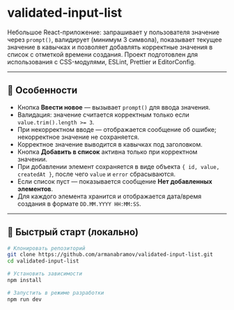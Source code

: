 # validated-input-list

Небольшое React-приложение: запрашивает у пользователя значение через `prompt()`, валидирует (минимум 3 символа), показывает текущее значение в кавычках и позволяет добавлять корректные значения в список с отметкой времени создания. Проект подготовлен для использования с CSS-модулями, ESLint, Prettier и EditorConfig.

---

## 📌 Особенности
- Кнопка **Ввести новое** — вызывает `prompt()` для ввода значения.  
- Валидация: значение считается корректным только если `value.trim().length >= 3`.  
- При некорректном вводе — отображается сообщение об ошибке; некорректное значение не сохраняется.  
- Корректное значение выводится в кавычках под заголовком.  
- Кнопка **Добавить в список** активна только при корректном значении.  
- При добавлении элемент сохраняется в виде объекта `{ id, value, createdAt }`, после чего `value` и `error` сбрасываются.  
- Если список пуст — показывается сообщение **Нет добавленных элементов**.  
- Для каждого элемента хранится и отображается дата/время создания в формате `DD.MM.YYYY HH:MM:SS`.

---

## 🚀 Быстрый старт (локально)
```bash
# Клонировать репозиторий
git clone https://github.com/armanabramov/validated-input-list.git
cd validated-input-list

# Установить зависимости
npm install

# Запустить в режиме разработки
npm run dev
